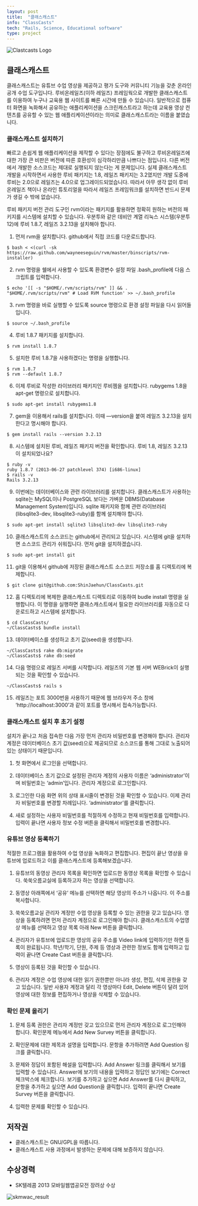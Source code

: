 ```yaml
---
layout: post
title:  "클래스캐스트"
info: "ClassCasts"
tech: "Rails, Science, Educational software"
type: project
---
```


![Clastcasts Logo](/assets/img/project_classcast/classcasts.jpg)

## 클래스캐스트

클래스캐스트는 유튜브 수업 영상을 제공하고  평가 도구와 커뮤니티 기능을 갖춘 온라인 공개 수업 도구입니다. 루비온레일즈(이하 레일즈) 프레임웍으로 개발한  클래스캐스트를 이용하여 누구나 교육용 웹 사이트를 빠른 시간에 만들 수 있습니다. 일반적으로 컴퓨터 화면을 녹화해서 공유하는 애플리케이션을 스크린캐스트라고 하는데 교육용 영상 컨텐츠를 공유할 수 있는 웹 애플리케이션이라는 의미로 클래스캐스트라는 이름을 붙였습니다.

### 클래스캐스트 설치하기

빠르고 손쉽게 웹 애플리케이션을 제작할 수 있다는 장점에도 불구하고 루비온레일즈에 대한 가장 큰 비판은 버전에 따른 호환성이 심각하리만큼 나쁘다는 점입니다. 다른 버전에서 개발한 소스코드는 제대로 실행되지 않는다는 게 문제입니다. 실제 클래스캐스트 개발을 시작하면서 사용한 루비 패키지는 1.8, 레일즈 패키지는 3.2였지만 개발 도중에 루비는 2.0으로 레일즈는 4.0으로 업그레이드되었습니다. 따라서 아무 생각 없이 루비온레일즈 책이나 온라인 튜토리얼을 따라서 레일즈 프레임워크를 설치하면 반드시 문제가 생길 수 밖에 없습니다.

루비 패키지 버전 관리 도구인 rvm이라는 패키지를 활용하면 정확히 원하는 버전의 패키지를 시스템에 설치할 수 있습니다. 우분투와 같은 데비안 계열 리눅스 시스템(우분투 12)에 루비 1.8.7, 레일즈 3.2.13을 설치해야 합니다.

1. 먼저 rvm을 설치합니다. github에서 직접 코드를 다운로드합니다.
```console
$ bash < <(curl -sk https://raw.github.com/wayneeseguin/rvm/master/binscripts/rvm-installer)
```

2. rvm 명령을 쉘에서 사용할 수 있도록 환경변수 설정 파일 .bash_profile에 다음 스크립트를 입력합니다.
```console
$ echo '[[ -s "$HOME/.rvm/scripts/rvm" ]] && . "$HOME/.rvm/scripts/rvm" # Load RVM function' >> ~/.bash_profile
```

3. rvm 명령을 바로 실행할 수 있도록 source 명령으로 환경 설정 파일을 다시 읽어들입니다.
```console
$ source ~/.bash_profile
```

4. 루비 1.8.7 패키지를 설치합니다. 
```console
$ rvm install 1.8.7
```

5. 설치한 루비 1.8.7을 사용하겠다는 명령을 실행합니다.
```console
$ rvm 1.8.7
$ rvm --default 1.8.7
```

6. 이제 루비로 작성한 라이브러리 패키지인 루비젬을 설치합니다. rubygems 1.8을 apt-get 명령으로 설치합니다.
```console
$ sudo apt-get install rubygems1.8
```

7. gem을 이용해서 rails를 설치합니다. 이때 —version을 붙여 레일즈 3.2.13을 설치한다고 명시해야 합니다.
```console
$ gem install rails --version 3.2.13
```

8. 시스템에 설치된 루비, 레일즈 패키지 버전을 확인합니다. 루비 1.8, 레일즈 3.2.13이 설치되었나요?
```console
$ ruby -v
ruby 1.8.7 (2013-06-27 patchlevel 374) [i686-linux]
$ rails -v
Rails 3.2.13
```

9. 이번에는 데이터베이스와 관련 라이브러리를 설치합니다. 클래스캐스트가 사용하는 sqlite는 MySQL이나 PostgreSQL 보다는 가벼운 DBMS(Database Management System)입니다. sqlite 패키지와 함께 관련 라이브러리(libsqlite3-dev, libsqlite3-ruby)를 함께 설치해야 합니다.
```console
$ sudo apt-get install sqlite3 libsqlite3-dev libsqlite3-ruby
```

10. 클래스캐스트의 소스코드는 github에서 관리되고 있습니다. 시스템에 git을 설치하면 소스코드 관리가 쉬워집니다. 먼저 git을 설치하겠습니다.
```console
$ sudo apt-get install git
```

11. git을 이용해서 github에 저장된 클래스캐스트 소스코드 저장소를 홈 디렉토리에 복제합니다.
```console
$ git clone git@github.com:ShinJaehun/ClassCasts.git
```

12. 홈 디렉토리에 복제한 클래스캐스트 디렉토리로 이동하여 budle install 명령을 실행합니다. 이 명령을 실행하면 클래스캐스트에서 필요한 라이브러리를 자동으로 다운로드하고 시스템에 설치합니다.
```console
$ cd ClassCasts/
~/ClassCasts$ bundle install
```

13. 데이터베이스를 생성하고 초기 값(seed)을 생성합니다.
```console
~/ClassCasts$ rake db:migrate
~/ClassCasts$ rake db:seed
```

14. 다음 명령으로 레일즈 서버를 시작합니다. 레일즈의 기본 웹 서버 WEBrick이 실행되는 것을 확인할 수 있습니다.
```console
~/ClassCasts$ rails s
```

15. 레일즈는 포트 3000번을 사용하기 때문에 웹 브라우저 주소 창에 ‘http://localhost:3000’과 같이 포트를 명시해서 접속가능합니다.


### 클래스캐스트 설치 후 초기 설정

설치가 끝나고 처음 접속한 다음 가장 먼저 관리자 비밀번호를 변경해야 합니다. 관리자 계정은 데이터베이스 초기 값(seed)으로 제공되므로 소스코드를 통해 그대로 노출되어 있는 상태이기 때문입니다.

1. 첫 화면에서 로그인을 선택합니다.

2. 데이터베이스 초기 값으로 설정된 관리자 계정의 사용자 이름은 ‘administrator’이며 비밀번호는 ‘admin’입니다. 관리자 계정으로 로그인합니다.

3. 로그인한 다음 화면 위의 상태 표시줄이 변경된 것을 확인할 수 있습니다. 이제 관리자 비밀번호를 변경할 차례입니다. ‘administrator’를 클릭합니다.

4. 새로 설정하는 사용자 비밀번호를 적절하게 수정하고 현재 비밀번호를 입력합니다. 입력이 끝나면 사용자 정보 수정 버튼을 클릭해서 비밀번호를 변경합니다.


### 유튜브 영상 등록하기

적절한 프로그램을 활용하여 수업 영상을 녹화하고 편집합니다. 편집이 끝난 영상을 유튜브에 업로드하고 이를 클래스캐스트에 등록해보겠습니다.

1. 유튜브의 동영상 관리자 목록을 확인하면 업로드한 동영상 목록을 확인할 수 있습니다. 쑥쑥오름교실에 등록하고자 하는 영상을 선택합니다.

2. 동영상 아래쪽에서 ‘공유’ 메뉴를 선택하면 해당 영상의 주소가 나옵니다. 이 주소를 복사합니다.

3. 쑥쑥오름교실 관리자 계정만 수업 영상을 등록할 수 있는 권한을 갖고 있습니다. 영상을 등록하려면 먼저 관리자 계정으로 로그인해야 합니다. 클래스캐스트의 수업영상 메뉴를 선택하고 영상 목록 아래 New 버튼을 클릭합니다.

4. 관리자가 유튜브에 업로드한 영상의 공유 주소를 Video link에 입력하기만 하면 등록이 완료됩니다. 학년/학기, 단원, 주제 등 영상과 관련한 정보도 함께 입력하고 입력이 끝나면 Create Cast 버튼을 클릭합니다.

5. 영상이 등록된 것을 확인할 수 있습니다.

6. 관리자 계정은 수업 영상에 대한 읽기 권한뿐만 아니라 생성, 편집, 삭제 권한을 갖고 있습니다. 일반 사용자 계정과 달리 각 영상마다 Edit, Delete 버튼이 달려 있어 영상에 대한 정보를 편집하거나 영상을 삭제할 수 있습니다.

### 확인 문제 올리기


1. 문제 등록 권한은 관리자 계정만 갖고 있으므로 먼저 관리자 계정으로 로그인해야 합니다. 확인문제 메뉴에서 Add New Survey 버튼을 클릭합니다.

2. 확인문제에 대한 제목과 설명을 입력합니다. 문항을 추가하려면 Add Question 링크를 클릭합니다.

3. 문제와 정답이 포함된 해설을 입력합니다. Add Answer 링크를 클릭해서 보기를 입력할 수 있습니다. Answer에 보기의 내용을 입력하고 정답인 보기에는 Correct 체크박스에 체크합니다. 보기를 추가하고 싶으면 Add Answer를 다시 클릭하고, 문항을 추가하고 싶으면 Add Question을 클릭합니다. 입력이 끝나면 Create Survey 버튼을 클릭합니다.

4. 입력한 문제를 확인할 수 있습니다.

## 저작권

* 클래스캐스트는 GNU/GPL을 따릅니다.
* 클래스캐스트 사용 과정에서 발생하는 문제에 대해 보증하지 않습니다.


## 수상경력

* SK텔레콤 2013 모바일웹앱공모전 장려상 수상

![skmwac_result](/assets/img/project_classcast/skmwac_result.jpg)
